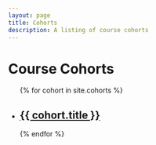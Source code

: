```yaml
---
layout: page
title: Cohorts
description: A listing of course cohorts
---
```

<h1>Course Cohorts</h1>

<ul>
  {% for cohort in site.cohorts %}
    <li>
      <h2><a href="{{site.baseurl}}{{ cohort.url }}">{{ cohort.title }}</a></h2>
    </li>
  {% endfor %}
</ul>